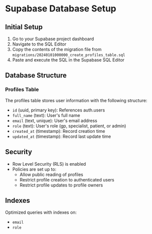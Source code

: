 # Supabase Database Setup

## Initial Setup

1. Go to your Supabase project dashboard
2. Navigate to the SQL Editor
3. Copy the contents of the migration file from `migrations/20240101000000_create_profiles_table.sql`
4. Paste and execute the SQL in the Supabase SQL Editor

## Database Structure

### Profiles Table

The profiles table stores user information with the following structure:

- `id` (uuid, primary key): References auth.users
- `full_name` (text): User's full name
- `email` (text, unique): User's email address
- `role` (text): User's role (gp, specialist, patient, or admin)
- `created_at` (timestamp): Record creation time
- `updated_at` (timestamp): Record last update time

## Security

- Row Level Security (RLS) is enabled
- Policies are set up to:
  - Allow public reading of profiles
  - Restrict profile creation to authenticated users
  - Restrict profile updates to profile owners

## Indexes

Optimized queries with indexes on:
- `email`
- `role`